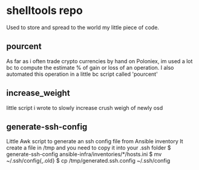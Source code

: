 #  shelltools repo 
Used to store and spread to the world my little piece of code.

## pourcent
As far as i often trade crypto currencies by hand on Poloniex, im used a lot bc to compute the estimate % of gain or loss of an operation. I also automated this operation in a little bc script called 'pourcent'

## increase\_weight 
little script i wrote to slowly increase crush weigh of newly osd 

## generate-ssh-config
Little Awk script to generate an ssh config file from Ansible inventory
It create a file in /tmp and you need to copy it into your .ssh folder 
$ generate-ssh-config ansible-infra/inventories/*/hosts.ini 
$ mv ~/.ssh/config{,.old}
$ cp /tmp/generated.ssh.config ~/.ssh/config
